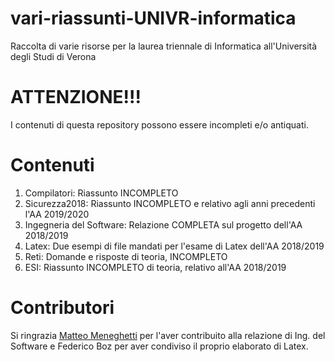 # vari-riassunti-UNIVR-informatica

Raccolta di varie risorse per la laurea triennale di Informatica all'Università degli Studi di Verona

# ATTENZIONE!!!

I contenuti di questa repository possono essere incompleti e/o antiquati.

# Contenuti

1. Compilatori: Riassunto INCOMPLETO
2. Sicurezza2018: Riassunto INCOMPLETO e relativo agli anni precedenti l'AA 2019/2020
3. Ingegneria del Software: Relazione COMPLETA sul progetto dell'AA 2018/2019
4. Latex: Due esempi di file mandati per l'esame di Latex dell'AA 2018/2019
5. Reti: Domande e risposte di teoria, INCOMPLETO
6. ESI: Riassunto INCOMPLETO di teoria, relativo all'AA 2018/2019



# Contributori

Si ringrazia [Matteo Meneghetti](https://github.com/matteomeneghetti) per l'aver contribuito alla relazione di Ing. del Software e Federico Boz per aver condiviso il proprio elaborato di Latex.
